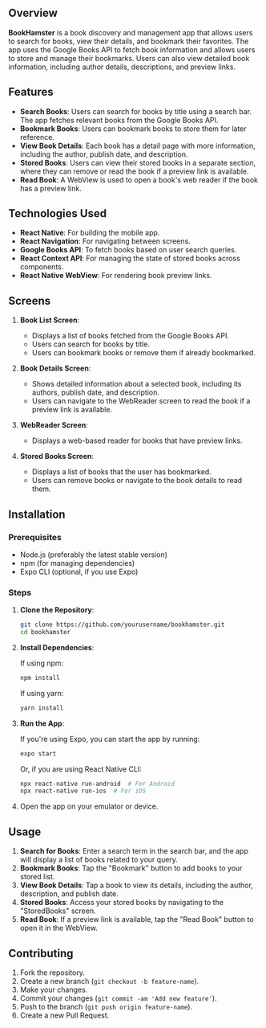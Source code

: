 ## Overview

**BookHamster** is a book discovery and management app that allows users to search for books, view their details, and bookmark their favorites. The app uses the Google Books API to fetch book information and allows users to store and manage their bookmarks. Users can also view detailed book information, including author details, descriptions, and preview links.

## Features

- **Search Books**: Users can search for books by title using a search bar. The app fetches relevant books from the Google Books API.
- **Bookmark Books**: Users can bookmark books to store them for later reference.
- **View Book Details**: Each book has a detail page with more information, including the author, publish date, and description.
- **Stored Books**: Users can view their stored books in a separate section, where they can remove or read the book if a preview link is available.
- **Read Book**: A WebView is used to open a book's web reader if the book has a preview link.

## Technologies Used

- **React Native**: For building the mobile app.
- **React Navigation**: For navigating between screens.
- **Google Books API**: To fetch books based on user search queries.
- **React Context API**: For managing the state of stored books across components.
- **React Native WebView**: For rendering book preview links.

## Screens

1. **Book List Screen**:
   - Displays a list of books fetched from the Google Books API.
   - Users can search for books by title.
   - Users can bookmark books or remove them if already bookmarked.

2. **Book Details Screen**:
   - Shows detailed information about a selected book, including its authors, publish date, and description.
   - Users can navigate to the WebReader screen to read the book if a preview link is available.

3. **WebReader Screen**:
   - Displays a web-based reader for books that have preview links.

4. **Stored Books Screen**:
   - Displays a list of books that the user has bookmarked.
   - Users can remove books or navigate to the book details to read them.

## Installation

### Prerequisites

- Node.js (preferably the latest stable version)
- npm (for managing dependencies)
- Expo CLI (optional, if you use Expo)

### Steps

1. **Clone the Repository**:

   ```bash
   git clone https://github.com/yourusername/bookhamster.git
   cd bookhamster
   ```

2. **Install Dependencies**:

   If using npm:

   ```bash
   npm install
   ```

   If using yarn:

   ```bash
   yarn install
   ```

3. **Run the App**:

   If you're using Expo, you can start the app by running:

   ```bash
   expo start
   ```

   Or, if you are using React Native CLI:

   ```bash
   npx react-native run-android  # For Android
   npx react-native run-ios  # For iOS
   ```

4. Open the app on your emulator or device.

## Usage

1. **Search for Books**: Enter a search term in the search bar, and the app will display a list of books related to your query.
2. **Bookmark Books**: Tap the "Bookmark" button to add books to your stored list.
3. **View Book Details**: Tap a book to view its details, including the author, description, and publish date.
4. **Stored Books**: Access your stored books by navigating to the "StoredBooks" screen.
5. **Read Book**: If a preview link is available, tap the "Read Book" button to open it in the WebView.

## Contributing

1. Fork the repository.
2. Create a new branch (`git checkout -b feature-name`).
3. Make your changes.
4. Commit your changes (`git commit -am 'Add new feature'`).
5. Push to the branch (`git push origin feature-name`).
6. Create a new Pull Request.
